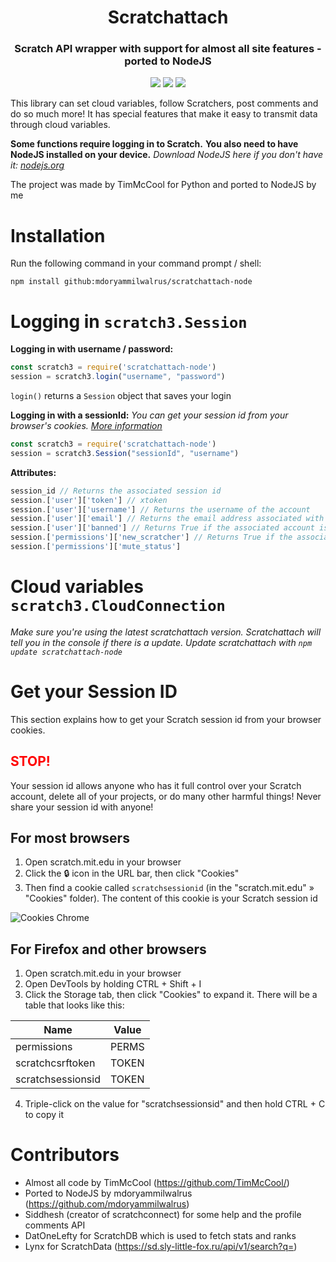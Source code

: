 <div align="center">

<h1>Scratchattach</h1>

<h3>Scratch API wrapper with support for almost all site features - ported to NodeJS</h3>
 
<a alt="Made with NodeJS"><img src="https://img.shields.io/badge/Made%20with-Node.JS-6DA55F?style=for-the-badge&logo=node.js&logoColor=white"></a> 
<a href="https://github.com/mdoryammilwalrus/scratchattach-node/issues/" alt="GitHub issues"><img src="https://img.shields.io/github/issues/mdoryammilwalrus/scratchattach-node?style=for-the-badge"></a>
<a href="https://github.com/mdoryammilwalrus/scratchattach-node/graphs/contributors/" alt=""><img src="https://img.shields.io/github/contributors/mdoryammilwalrus/scratchattach-node?style=for-the-badge"></a>

</div>

This library can set cloud variables, follow Scratchers, post comments and do so much more! It has special features that make it easy to transmit data through cloud variables.

**Some functions require logging in to Scratch.**
**You also need to have NodeJS installed on your device.**
*Download NodeJS here if you don't have it: [nodejs.org](https://nodejs.org)*

The project was made by TimMcCool for Python and ported to NodeJS by me

# Installation

Run the following command in your command prompt / shell:
```
npm install github:mdoryammilwalrus/scratchattach-node
```

# Logging in  `scratch3.Session`

**Logging in with username / password:**

```js
const scratch3 = require('scratchattach-node')
session = scratch3.login("username", "password")
```

`login()` returns a `Session` object that saves your login

**Logging in with a sessionId:**
*You can get your session id from your browser's cookies. [More information](about:blank)*

```js
const scratch3 = require('scratchattach-node')
session = scratch3.Session("sessionId", "username")
```

**Attributes:**
```js
session_id // Returns the associated session id
session.['user']['token'] // xtoken
session.['user']['username'] // Returns the username of the account
session.['user']['email'] // Returns the email address associated with the account
session.['user']['banned'] // Returns True if the associated account is banned
session.['permissions']['new_scratcher'] // Returns True if the associated account is a New Scratcher
session.['permissions']['mute_status']
```

# Cloud variables  `scratch3.CloudConnection`
*Make sure you're using the latest scratchattach version. Scratchattach will tell you in the console if there is a update. Update scratchattach with `npm update scratchattach-node`*



# Get your Session ID

This section explains how to get your Scratch session id from your browser cookies.

<h2 style="color:red">STOP!</h2>
Your session id allows anyone who has it full control over your Scratch account, delete all of your projects, or do many other harmful things! Never share your session id with anyone!

## For most browsers

1. Open scratch.mit.edu in your browser
2. Click the 🔒 icon in the URL bar, then click "Cookies"
3. Then find a cookie called `scratchsessionid` (in the "scratch.mit.edu" » "Cookies" folder). The content of this cookie is your Scratch session id

![Cookies Chrome](https://scratch3-assets.1tim.repl.co/template/cookies.png)

## For Firefox and other browsers

1. Open scratch.mit.edu in your browser
2. Open DevTools by holding CTRL + Shift + I
3. Click the Storage tab, then click "Cookies" to expand it. There will be a table that looks like this:

|Name             |Value   |
|-----------------|--------|
|permissions      |PERMS   |
|scratchcsrftoken |TOKEN   |
|scratchsessionsid|TOKEN   |

4. Triple-click on the value for "scratchsessionsid" and then hold CTRL + C to copy it

# Contributors

-   Almost all code by TimMcCool (https://github.com/TimMcCool/)
-   Ported to NodeJS by mdoryammilwalrus (https://github.com/mdoryammilwalrus)
-   Siddhesh (creator of scratchconnect) for some help and the profile comments API
-   DatOneLefty for ScratchDB which is used to fetch stats and ranks
-   Lynx for ScratchData (https://sd.sly-little-fox.ru/api/v1/search?q=)
